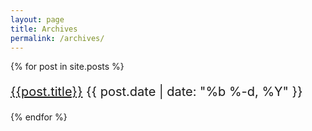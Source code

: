 ```yaml
---
layout: page
title: Archives
permalink: /archives/
---
```


<div class="home">
    {% for post in site.posts %}
	     <p style="font-size:20px"><a class="" href='{{post.url}}'>{{post.title}}</a>
		<span class="post-meta"> {{ post.date | date: "%b %-d, %Y" }} </span></p>
    {% endfor %}
</div>